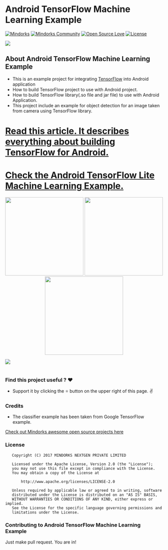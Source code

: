 # Android TensorFlow Machine Learning Example
[![Mindorks](https://img.shields.io/badge/mindorks-opensource-blue.svg)](https://mindorks.com/open-source-projects)
[![Mindorks Community](https://img.shields.io/badge/join-community-blue.svg)](https://mindorks.com/join-community)
[![Open Source Love](https://badges.frapsoft.com/os/v1/open-source.svg?v=102)](https://opensource.org/licenses/Apache-2.0)
[![License](https://img.shields.io/badge/license-Apache%202.0-blue.svg)](https://github.com/amitshekhariitbhu/AndroidTensorFlowMachineLearningExample/blob/master/LICENSE)

<img src=https://raw.githubusercontent.com/MindorksOpenSource/AndroidTensorFlowMachineLearningExample/master/assets/ml_android.png >

##  About Android TensorFlow Machine Learning Example
* This is an example project for integrating [TensorFlow](https://github.com/tensorflow/tensorflow) into Android application
* How to build TensorFlow project to use with Android project.
* How to build TensorFlow library(.so file and jar file) to use with Android Application.
* This project include an example for object detection for an image taken from camera using TensorFlow library.

# [Read this article. It describes everything about building TensorFlow for Android.](https://blog.mindorks.com/android-tensorflow-machine-learning-example-ff0e9b2654cc)

# [Check the Android TensorFlow Lite Machine Learning Example.](https://github.com/amitshekhariitbhu/Android-TensorFlow-Lite-Example)

<p align="center">
  <img src="https://raw.githubusercontent.com/MindorksOpenSource/AndroidTensorFlowMachineLearningExample/master/assets/keyboard_example.png" width="250">
  <img src="https://raw.githubusercontent.com/MindorksOpenSource/AndroidTensorFlowMachineLearningExample/master/assets/pen_example.png" width="250">
  <img src="https://raw.githubusercontent.com/MindorksOpenSource/AndroidTensorFlowMachineLearningExample/master/assets/wallet_example.png" width="250">
</p>
<img src=https://raw.githubusercontent.com/MindorksOpenSource/AndroidTensorFlowMachineLearningExample/master/assets/sample_combined.png >
<br>
<br>

### Find this project useful ? :heart:
* Support it by clicking the :star: button on the upper right of this page. :v:

### Credits
* The classifier example has been taken from Google TensorFlow example.

[Check out Mindorks awesome open source projects here](https://mindorks.com/open-source-projects)

### License
```
   Copyright (C) 2017 MINDORKS NEXTGEN PRIVATE LIMITED

   Licensed under the Apache License, Version 2.0 (the "License");
   you may not use this file except in compliance with the License.
   You may obtain a copy of the License at

       http://www.apache.org/licenses/LICENSE-2.0

   Unless required by applicable law or agreed to in writing, software
   distributed under the License is distributed on an "AS IS" BASIS,
   WITHOUT WARRANTIES OR CONDITIONS OF ANY KIND, either express or implied.
   See the License for the specific language governing permissions and
   limitations under the License.
```

### Contributing to Android TensorFlow Machine Learning Example
Just make pull request. You are in!
